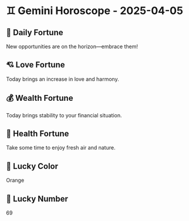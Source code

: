 # ♊ Gemini Horoscope - 2025-04-05

## 🎯 Daily Fortune

New opportunities are on the horizon—embrace them!

## 💘 Love Fortune

Today brings an increase in love and harmony.

## 💰 Wealth Fortune

Today brings stability to your financial situation.

## 🌱 Health Fortune

Take some time to enjoy fresh air and nature.

## 🎨 Lucky Color

Orange

## 🔢 Lucky Number

69

